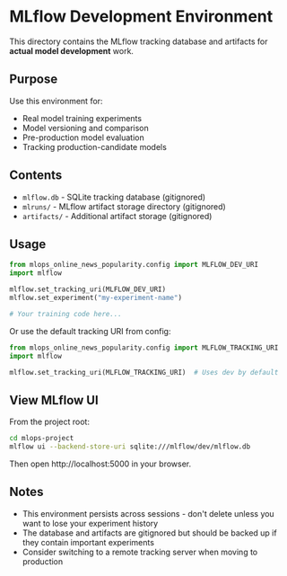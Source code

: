# MLflow Development Environment

This directory contains the MLflow tracking database and artifacts for **actual model development** work.

## Purpose

Use this environment for:
- Real model training experiments
- Model versioning and comparison
- Pre-production model evaluation
- Tracking production-candidate models

## Contents

- `mlflow.db` - SQLite tracking database (gitignored)
- `mlruns/` - MLflow artifact storage directory (gitignored)
- `artifacts/` - Additional artifact storage (gitignored)

## Usage

```python
from mlops_online_news_popularity.config import MLFLOW_DEV_URI
import mlflow

mlflow.set_tracking_uri(MLFLOW_DEV_URI)
mlflow.set_experiment("my-experiment-name")

# Your training code here...
```

Or use the default tracking URI from config:

```python
from mlops_online_news_popularity.config import MLFLOW_TRACKING_URI
import mlflow

mlflow.set_tracking_uri(MLFLOW_TRACKING_URI)  # Uses dev by default
```

## View MLflow UI

From the project root:

```bash
cd mlops-project
mlflow ui --backend-store-uri sqlite:///mlflow/dev/mlflow.db
```

Then open http://localhost:5000 in your browser.

## Notes

- This environment persists across sessions - don't delete unless you want to lose your experiment history
- The database and artifacts are gitignored but should be backed up if they contain important experiments
- Consider switching to a remote tracking server when moving to production
